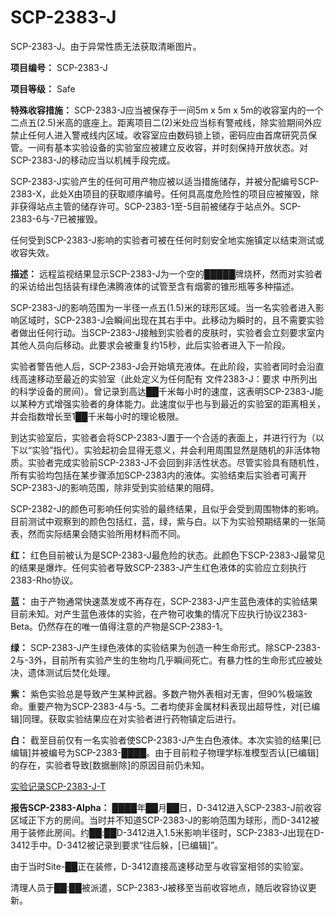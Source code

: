 # SCP-2383-J
                        




SCP-2383-J。由于异常性质无法获取清晰图片。



**项目编号：** SCP-2383-J

**项目等级：** Safe

**特殊收容措施：** SCP-2383-J应当被保存于一间5m x 5m x 5m的收容室内的一个二点五(2.5)米高的底座上。距离项目二(2)米处应当标有警戒线，除实验期间外应禁止任何人进入警戒线内区域。收容室应由数码锁上锁，密码应由首席研究员保管。一间有基本实验设备的实验室应被建立反收容，并时刻保持开放状态。对SCP-2383-J的移动应当以机械手段完成。

SCP-2383-J实验产生的任何可用产物应被以适当措施储存，并被分配编号SCP-2383-X，此处X由项目的获取顺序编号。任何具高度危险性的项目应被摧毁，除非获得站点主管的储存许可。SCP-2383-1至-5目前被储存于站点外。SCP-2383-6与-7已被摧毁。

任何受到SCP-2383-J影响的实验者可被在任何时刻安全地实施镇定以结束测试或收容失效。

**描述：** 远程监视结果显示SCP-2383-J为一个空的█████牌烧杯，然而对实验者的采访给出包括装有绿色沸腾液体的试管至含有烟雾的锥形瓶等多种描述。

SCP-2383-J的影响范围为一半径一点五(1.5)米的球形区域。当一名实验者进入影响区域时，SCP-2383-J会瞬间出现在其右手中。此移动为瞬时的，且不需要实验者做出任何行动。当SCP-2383-J接触到实验者的皮肤时，实验者会立刻要求室内其他人员向后移动。此要求会被重复约15秒，此后实验者进入下一阶段。

实验者警告他人后，SCP-2383-J会开始填充液体。在此阶段，实验者同时会沿直线高速移动至最近的实验室（此处定义为任何配有 文件2383-J：要求 中所列出的科学设备的房间）。曾记录到高达██千米每小时的速度，这表明SCP-2383-J能以某种方式增强实验者的身体能力。此速度似乎也与到最近的实验室的距离相关，并会指数增长至1██千米每小时的理论极限。

到达实验室后，实验者会将SCP-2383-J置于一个合适的表面上，并进行行为（以下以“实验”指代）。实验起初会显得无意义，并会利用周围显然是随机的非活体物质。实验者完成实验前SCP-2383-J不会回到非活性状态。尽管实验具有随机性，所有实验均包括在某步骤添加SCP-2383内的液体。实验结束后实验者可离开SCP-2383-J的影响范围，除非受到实验结果的阻碍。

SCP-2382-J的颜色可影响任何实验的最终结果，且似乎会受到周围物体的影响。目前测试中观察到的颜色包括红，蓝，绿，紫与白。以下为实验预期结果的一张简表，然而实际结果会随实验所用材料而不同。

**红：** 红色目前被认为是SCP-2383-J最危险的状态。此颜色下SCP-2383-J最常见的结果是爆炸。任何实验者导致SCP-2383-J产生红色液体的实验应立刻执行2383-Rho协议。

**蓝：** 由于产物通常快速蒸发或不再存在，SCP-2383-J产生蓝色液体的实验结果目前未知。对产生蓝色液体的实验，在产物可收集的情况下应执行协议2383-Beta。仍然存在的唯一值得注意的产物是SCP-2383-1。

**绿：** SCP-2383-J产生绿色液体的实验结果为创造一种生命形式。除SCP-2383-2与-3外，目前所有实验产生的生物均几乎瞬间死亡。有暴力性的生命形式应被处决，遗体测试后焚化处理。

**紫：** 紫色实验总是导致产生某种武器。多数产物外表相对无害，但90%极端致命。重要产物为SCP-2383-4与-5。二者均使非金属材料表现出超导性，对[已编辑]同理。获取实验结果应在对实验者进行药物镇定后进行。

**白：** 截至目前仅有一名实验者使SCP-2383-J产生白色液体。本次实验的结果[已编辑]并被编号为SCP-2383-████。由于目前粒子物理学标准模型否认[已编辑]的存在，实验者导致[数据删除]的原因目前仍未知。

[实验记录SCP-2383-J-T](//scp-wiki-cn.wikidot.com/scp-2383-j-t)

**报告SCP-2383-Alpha：** ████年██月██日，D-3412进入SCP-2383-J前收容区域正下方的房间。当时并不知道SCP-2383-J的影响范围为球形，而D-3412被用于装修此房间。约██:██D-3412进入1.5米影响半径时，SCP-2383-J出现在D-3412手中。D-3412被记录到要求“往后躲，[已编辑]”。

由于当时Site-██正在装修，D-3412直接高速移动至与收容室相邻的实验室。

清理人员于██:██被派遣，SCP-2383-J被移至当前收容地点，随后收容协议更新。



                    